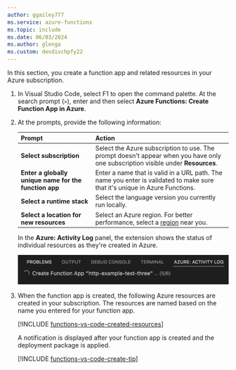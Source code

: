 ```yaml
---
author: ggailey777
ms.service: azure-functions
ms.topic: include
ms.date: 06/03/2024
ms.author: glenga
ms.custom: devdivchpfy22
---
```


In this section, you create a function app and related resources in your Azure subscription.

1. In Visual Studio Code, select F1 to open the command palette. At the search prompt (`>`), enter and then select **Azure Functions: Create Function App in Azure**.

1. At the prompts, provide the following information:

    |Prompt|Action|
    |--|--|
    |**Select subscription**| Select the Azure subscription to use. The prompt doesn't appear when you have only one subscription visible under **Resources**. |
    |**Enter a globally unique name for the function app**| Enter a name that is valid in a URL path. The name you enter is validated to make sure that it's unique in Azure Functions.|
    |**Select a runtime stack**| Select the language version you currently run locally. |
    |**Select a location for new resources**| Select an Azure region. For better performance, select a [region](https://azure.microsoft.com/regions/) near you.|

    In the **Azure: Activity Log** panel, the extension shows the status of individual resources as they're created in Azure.

    ![Screenshot that shows the log of Azure resource creation.](media/functions-publish-project-vscode/resource-activity-log.png)

1. When the function app is created, the following Azure resources are created in your subscription. The resources are named based on the name you entered for your function app.

    [!INCLUDE [functions-vs-code-created-resources](functions-vs-code-created-resources.md)]

    A notification is displayed after your function app is created and the deployment package is applied.

    [!INCLUDE [functions-vs-code-create-tip](functions-vs-code-create-tip.md)]
    